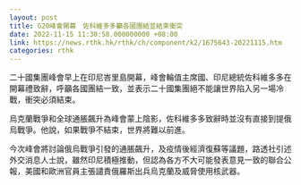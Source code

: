 ```yaml
---
layout: post
title: G20峰會開幕　佐科維多多籲各國團結並結束衝突
date: 2022-11-15 11:30:58.000000000 +08:00
link: https://news.rthk.hk/rthk/ch/component/k2/1675643-20221115.htm
categories: rthk
---
```


二十國集團峰會早上在印尼峇里島開幕，峰會輪值主席國、印尼總統佐科維多多在開幕禮致辭，呼籲各國團結一致，並表示二十國集團絕不能讓世界陷入另一場冷戰，衝突必須結束。

烏克蘭戰爭和全球通脹飆升為峰會蒙上陰影，佐科維多多致辭時並沒有直接到提俄烏戰爭。他說，如果戰爭不結束，世界將難以前進。

今次峰會將討論俄烏戰爭引發的通脹飆升，及疫情後經濟復蘇等議題，路透社引述外交消息人士說，雖然印尼積極推動，但認為各方不大可能發表意見一致的聯合公報，美國和歐洲官員主張譴責俄羅斯出兵烏克蘭及威脅使用核武器。
